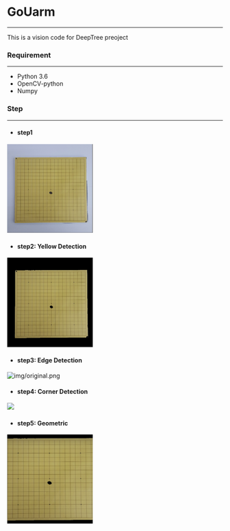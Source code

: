 # GoUarm
---
This is a vision code for DeepTree preoject


### Requirement
---
- Python 3.6
- OpenCV-python
- Numpy

### Step
---
- #### step1
<img src="img/original.png" width="200"> 
<br>

-  #### step2: Yellow Detection
  <img src="img/color.png" width="200">

- #### step3: Edge Detection
![img/original.png](https://github.com/OPAYA/GoUarm/tree/master/img/edge.PNG)

- #### step4: Corner Detection
<img src="https://github.com/OPAYA/GoUarm/tree/master/img/cornel.png" width="200">

- #### step5: Geometric
<img src="./img/geometric.png" width="200">

